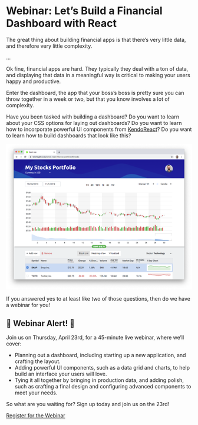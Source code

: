# Webinar: Let’s Build a Financial Dashboard with React

The great thing about building financial apps is that there’s very little data, and therefore very little complexity.

...

Ok fine, financial apps are hard. They typically they deal with a ton of data, and displaying that data in a meaningful way is critical to making your users happy and productive.

Enter the dashboard, the app that your boss’s boss is pretty sure you can throw together in a week or two, but that you know involves a lot of complexity.

Have you been tasked with building a dashboard? Do you want to learn about your CSS options for laying out dashboards? Do you want to learn how to incorporate powerful UI components from [KendoReact](https://www.telerik.com/kendo-react-ui/)? Do you want to learn how to build dashboards that look like this?

![](dashboard.png)

If you answered yes to at least like two of those questions, then do we have a webinar for you!

## 🚨 Webinar Alert! 🚨

Join us on Thursday, April 23rd, for a 45-minute live webinar, where we’ll cover:

* Planning out a dashboard, including starting up a new application, and crafting the layout.
* Adding powerful UI components, such as a data grid and charts, to help build an interface your users will love.
* Tying it all together by bringing in production data, and adding polish, such as crafting a final design and configuring advanced components to meet your needs.

So what are you waiting for? Sign up today and join us on the 23rd!

<a class="Btn" href="https://www.telerik.com/webinars/kendo-ui/financial-dashboard-with-react">Register for the Webinar</a>